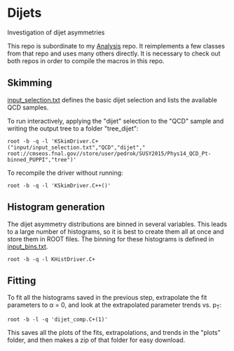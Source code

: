 # Dijets
Investigation of dijet asymmetries

This repo is subordinate to my [Analysis](https://github.com/kpedro88/Analysis) repo. It reimplements a few classes from that repo and uses many others directly.
It is necessary to check out both repos in order to compile the macros in this repo.

## Skimming

[input\_selection.txt](input/input\_selection.txt) defines the basic dijet selection and lists the available QCD samples.

To run interactively, applying the "dijet" selection to the "QCD" sample and writing the output tree to a folder "tree_dijet":
```
root -b -q -l 'KSkimDriver.C+("input/input_selection.txt","QCD","dijet"," root://cmseos.fnal.gov//store/user/pedrok/SUSY2015/Phys14_QCD_Pt-binned_PUPPI","tree")'
```

To recompile the driver without running:
```
root -b -q -l 'KSkimDriver.C++()'
```

## Histogram generation

The dijet asymmetry distributions are binned in several variables. This leads to a large number of histograms, so it is best to create them all at once and store them in ROOT files.
The binning for these histograms is defined in [input\_bins.txt](input/input\_bins.txt).
```
root -b -q -l KHistDriver.C+
```

## Fitting

To fit all the histograms saved in the previous step, extrapolate the fit parameters to α = 0, and look at the extrapolated parameter trends vs. p<sub>T</sub>:
```
root -b -l -q 'dijet_comp.C+(1)'
```
This saves all the plots of the fits, extrapolations, and trends in the "plots" folder, and then makes a zip of that folder for easy download.